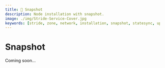 ```yaml
---
title: 📸 Snapshot
description: Node installation with snapshot.
image: ./img/Stride-Service-Cover.jpg
keywords: [stride, zone, network, installation, snapshot, statesync, update]
---
```


# Snapshot

Coming soon...